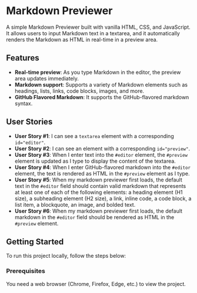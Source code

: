 # Markdown Previewer

A simple Markdown Previewer built with vanilla HTML, CSS, and JavaScript. It allows users to input Markdown text in a textarea, and it automatically renders the Markdown as HTML in real-time in a preview area.

## Features

- **Real-time preview**: As you type Markdown in the editor, the preview area updates immediately.
- **Markdown support**: Supports a variety of Markdown elements such as headings, lists, links, code blocks, images, and more.
- **GitHub Flavored Markdown**: It supports the GitHub-flavored markdown syntax.

## User Stories

- **User Story #1**: I can see a `textarea` element with a corresponding `id="editor"`.
- **User Story #2**: I can see an element with a corresponding `id="preview"`.
- **User Story #3**: When I enter text into the `#editor` element, the `#preview` element is updated as I type to display the content of the textarea.
- **User Story #4**: When I enter GitHub-flavored markdown into the `#editor` element, the text is rendered as HTML in the `#preview` element as I type.
- **User Story #5**: When my markdown previewer first loads, the default text in the `#editor` field should contain valid markdown that represents at least one of each of the following elements: a heading element (H1 size), a subheading element (H2 size), a link, inline code, a code block, a list item, a blockquote, an image, and bolded text.
- **User Story #6**: When my markdown previewer first loads, the default markdown in the `#editor` field should be rendered as HTML in the `#preview` element.

## Getting Started

To run this project locally, follow the steps below:

### Prerequisites

You need a web browser (Chrome, Firefox, Edge, etc.) to view the project.


